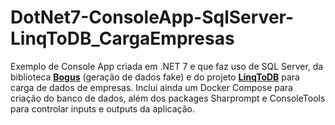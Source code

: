 # DotNet7-ConsoleApp-SqlServer-LinqToDB_CargaEmpresas
Exemplo de Console App criada em .NET 7 e que faz uso de SQL Server, da biblioteca [**Bogus**](https://github.com/bchavez/Bogus) (geração de dados fake) e do projeto [**LinqToDB**](https://linq2db.github.io/index.html) para carga de dados de empresas. Inclui ainda um Docker Compose para criação do banco de dados, além dos packages Sharprompt e ConsoleTools para controlar inputs e outputs da aplicação.